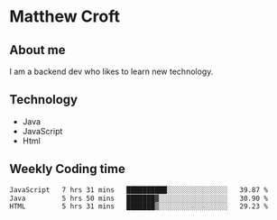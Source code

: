 # Matthew Croft

## About me
I am a backend dev who likes to learn new technology. 

## Technology
- Java
- JavaScript
- Html

## Weekly Coding time
<!--START_SECTION:waka-->

```txt
JavaScript   7 hrs 31 mins   ██████████░░░░░░░░░░░░░░░   39.87 %
Java         5 hrs 50 mins   ███████▓░░░░░░░░░░░░░░░░░   30.90 %
HTML         5 hrs 31 mins   ███████▒░░░░░░░░░░░░░░░░░   29.23 %
```

<!--END_SECTION:waka-->
